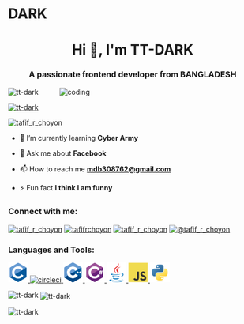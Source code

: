 # DARK<h1 align="center">Hi 👋, I'm TT-DARK</h1>
<h3 align="center">A passionate frontend developer from BANGLADESH</h3>

<img align="right" alt="coding" width="400" src="https://www.google.com/url?sa=i&url=https%3A%2F%2Fvsgif.com%2Fgif%2F443499&psig=AOvVaw2yl3O7et7kSdvJp0X0YDiK&ust=1684780784987000&source=images&cd=vfe&ved=0CBEQjRxqFwoTCLDmkdSHh_8CFQAAAAAdAAAAABAm">

<p align="left"> <img src="https://komarev.com/ghpvc/?username=tt-dark&label=Profile%20views&color=0e75b6&style=flat" alt="tt-dark" /> </p>

<p align="left"> <a href="https://github.com/ryo-ma/github-profile-trophy"><img src="https://github-profile-trophy.vercel.app/?username=tt-dark" alt="tt-dark" /></a> </p>

<p align="left"> <a href="https://twitter.com/tafif_r_choyon" target="blank"><img src="https://img.shields.io/twitter/follow/tafif_r_choyon?logo=twitter&style=for-the-badge" alt="tafif_r_choyon" /></a> </p>

- 🌱 I’m currently learning **Cyber Army**

- 💬 Ask me about **Facebook**

- 📫 How to reach me **mdb308762@gmail.com**

- ⚡ Fun fact **I think I am funny**

<h3 align="left">Connect with me:</h3>
<p align="left">
<a href="https://twitter.com/tafif_r_choyon" target="blank"><img align="center" src="https://raw.githubusercontent.com/rahuldkjain/github-profile-readme-generator/master/src/images/icons/Social/twitter.svg" alt="tafif_r_choyon" height="30" width="40" /></a>
<a href="https://fb.com/tafifrchoyon" target="blank"><img align="center" src="https://raw.githubusercontent.com/rahuldkjain/github-profile-readme-generator/master/src/images/icons/Social/facebook.svg" alt="tafifrchoyon" height="30" width="40" /></a>
<a href="https://instagram.com/tafif_r_choyon" target="blank"><img align="center" src="https://raw.githubusercontent.com/rahuldkjain/github-profile-readme-generator/master/src/images/icons/Social/instagram.svg" alt="tafif_r_choyon" height="30" width="40" /></a>
<a href="https://www.youtube.com/c/@tafif_r_choyon" target="blank"><img align="center" src="https://raw.githubusercontent.com/rahuldkjain/github-profile-readme-generator/master/src/images/icons/Social/youtube.svg" alt="@tafif_r_choyon" height="30" width="40" /></a>
</p>

<h3 align="left">Languages and Tools:</h3>
<p align="left"> <a href="https://www.cprogramming.com/" target="_blank" rel="noreferrer"> <img src="https://raw.githubusercontent.com/devicons/devicon/master/icons/c/c-original.svg" alt="c" width="40" height="40"/> </a> <a href="https://circleci.com" target="_blank" rel="noreferrer"> <img src="https://www.vectorlogo.zone/logos/circleci/circleci-icon.svg" alt="circleci" width="40" height="40"/> </a> <a href="https://www.w3schools.com/cpp/" target="_blank" rel="noreferrer"> <img src="https://raw.githubusercontent.com/devicons/devicon/master/icons/cplusplus/cplusplus-original.svg" alt="cplusplus" width="40" height="40"/> </a> <a href="https://www.w3schools.com/cs/" target="_blank" rel="noreferrer"> <img src="https://raw.githubusercontent.com/devicons/devicon/master/icons/csharp/csharp-original.svg" alt="csharp" width="40" height="40"/> </a> <a href="https://www.java.com" target="_blank" rel="noreferrer"> <img src="https://raw.githubusercontent.com/devicons/devicon/master/icons/java/java-original.svg" alt="java" width="40" height="40"/> </a> <a href="https://developer.mozilla.org/en-US/docs/Web/JavaScript" target="_blank" rel="noreferrer"> <img src="https://raw.githubusercontent.com/devicons/devicon/master/icons/javascript/javascript-original.svg" alt="javascript" width="40" height="40"/> </a> <a href="https://www.python.org" target="_blank" rel="noreferrer"> <img src="https://raw.githubusercontent.com/devicons/devicon/master/icons/python/python-original.svg" alt="python" width="40" height="40"/> </a> </p>

<p><img align="left" src="https://github-readme-stats.vercel.app/api/top-langs?username=tt-dark&show_icons=true&locale=en&layout=compact" alt="tt-dark" /></p>

<p>&nbsp;<img align="center" src="https://github-readme-stats.vercel.app/api?username=tt-dark&show_icons=true&locale=en" alt="tt-dark" /></p>

<p><img align="center" src="https://github-readme-streak-stats.herokuapp.com/?user=tt-dark&" alt="tt-dark" /></p>
